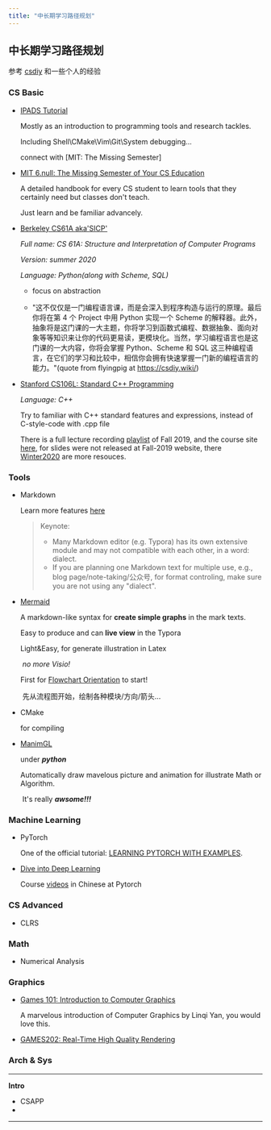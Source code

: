 ```yaml
---
title: "中长期学习路径规划"
---
```

## 中长期学习路径规划

参考 [csdiy](https://csdiy.wiki/) 和一些个人的经验

### CS Basic

- [IPADS Tutorial](https://space.bilibili.com/1085720801/channel/collectiondetail?sid=78079)

  Mostly as an introduction to programming tools and research tackles.

  Including Shell\CMake\Vim\Git\System debugging...

  connect with [MIT: The Missing Semester]

- [MIT 6.null: The Missing Semester of Your CS Education](https://missing-semester-cn.github.io/)

  A detailed handbook for every CS student to learn tools that they certainly need but classes don't teach.

  Just learn and be familiar advancely.

- [Berkeley CS61A aka'SICP'](https://inst.eecs.berkeley.edu/~cs61a/su20/)

  *Full name: CS 61A: Structure and Interpretation of Computer Programs*

  *Version: summer 2020*

  *Language: Python(along with Scheme, SQL)*

  - focus on abstraction

  - "这不仅仅是一门编程语言课，而是会深入到程序构造与运行的原理。最后你将在第 4 个 Project 中用 Python 实现一个 Scheme 的解释器。此外，抽象将是这门课的一大主题，你将学习到函数式编程、数据抽象、面向对象等等知识来让你的代码更易读，更模块化。当然，学习编程语言也是这门课的一大内容，你将会掌握 Python、Scheme 和 SQL 这三种编程语言，在它们的学习和比较中，相信你会拥有快速掌握一门新的编程语言的能力。"(quote from flyingpig at https://csdiy.wiki/)

- [Stanford CS106L: Standard C++ Programming](https://web.stanford.edu/class/archive/cs/cs106l/cs106l.1202/index.html)

  *Language: C++*

  Try to familiar with C++ standard features and expressions, instead of C-style-code with .cpp file

  There is a full lecture recording [playlist](https://www.youtube.com/playlist?list=PLCgD3ws8aVdolCexlz8f3U-RROA0s5jWA) of Fall 2019, and the course site [here](https://web.stanford.edu/class/archive/cs/cs106l/cs106l.1202/index.html), for slides  were not released at Fall-2019 website, there [Winter2020](https://web.stanford.edu/class/archive/cs/cs106l/cs106l.1204/index.html) are more resouces.
  

### Tools

- Markdown

  Learn more features [here]()

  > Keynote: 
  >
  > - Many Markdown editor (e.g. Typora) has its own extensive module and may not compatible with each other, in a word: dialect.
  > - If you are planning one Markdown text for multiple use, e.g., blog page/note-taking/公众号, for format controling, make sure you are not using any "dialect".

- [Mermaid](https://mermaid-js.github.io/mermaid/#/)

  A markdown-like syntax for **create simple graphs** in the mark texts.

  Easy to produce and can **live view** in the Typora

  Light&Easy, for generate illustration in Latex

  ​	*no more Visio!*

  First for [Flowchart Orientation](https://mermaid-js.github.io/mermaid/#/./flowchart?id=flowchart-orientation) to start!

  ​	先从流程图开始，绘制各种模块/方向/箭头...

- CMake

  for compiling

- [ManimGL](https://docs.manim.org.cn/index.html)

  under ***python***

  Automatically draw mavelous picture and animation for illustrate Math or Algorithm.

  ​	It's really ***awsome!!!***

### Machine Learning

- PyTorch

  One of the official tutorial: [LEARNING PYTORCH WITH EXAMPLES](https://pytorch.org/tutorials/beginner/pytorch_with_examples.html).

- [Dive into Deep Learning](http://zh.d2l.ai/)

  Course [videos](https://space.bilibili.com/1567748478/channel/seriesdetail?sid=358497) in Chinese at Pytorch

### CS Advanced

- CLRS

### Math

- Numerical Analysis

### Graphics

- [Games 101: Introduction to Computer Graphics](https://www.bilibili.com/video/BV1X7411F744)

  A marvelous introduction of Computer Graphics by Linqi Yan, you would love this.

- [GAMES202: Real-Time High Quality Rendering](https://sites.cs.ucsb.edu/~lingqi/teaching/games202.html)



### Arch & Sys

---

**Intro**

- CSAPP
- 

---

